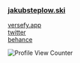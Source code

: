 ### [jakubsteplow.ski](https://jakubsteplow.ski)<br>
[versefy.app](https://versefy.app)<br>
[twitter](https://twitter.com/jakubsteplowski)<br>
[behance](https://www.behance.net/jakubsteplowski)

<!--[![Jakub's GitHub stats](https://github-readme-stats.vercel.app/api?username=jakubsteplowski&theme=ayu-mirage)](https://github.com/anuraghazra/github-readme-stats)<br>-->
![Profile View Counter](https://komarev.com/ghpvc/?username=jakubsteplowski)

<!--
**JakubSteplowski/JakubSteplowski** is a ✨ _special_ ✨ repository because its `README.md` (this file) appears on your GitHub profile.

Here are some ideas to get you started:

- 🔭 I’m currently working on ...
- 🌱 I’m currently learning ...
- 👯 I’m looking to collaborate on ...
- 🤔 I’m looking for help with ...
- 💬 Ask me about ...
- 📫 How to reach me: ...
- 😄 Pronouns: ...
- ⚡ Fun fact: ...
-->
